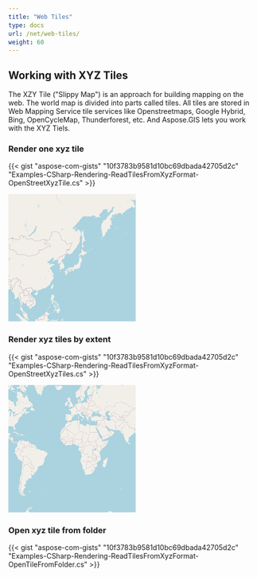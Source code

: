 ```yaml
---
title: "Web Tiles"
type: docs
url: /net/web-tiles/
weight: 60
---
```


## **Working with XYZ Tiles**
The XZY Tile ("Slippy Map") is an approach for building mapping on the web. The world map is divided into parts called tiles. All tiles are stored in Web Mapping Service tile services like Openstreetmaps, Google Hybrid, Bing, OpenCycleMap, Thunderforest, etc. And Aspose.GIS lets you work with the XYZ Tiels.
### **Render one xyz tile**
{{< gist "aspose-com-gists" "10f3783b9581d10bc69dbada42705d2c" "Examples-CSharp-Rendering-ReadTilesFromXyzFormat-OpenStreetXyzTile.cs" >}}


![osm xyz tile](osm_tile.png)
### **Render xyz tiles by extent**
{{< gist "aspose-com-gists" "10f3783b9581d10bc69dbada42705d2c" "Examples-CSharp-Rendering-ReadTilesFromXyzFormat-OpenStreetXyzTiles.cs" >}}


![osm xyz tiles](osm_tiles.png)
### **Open xyz tile from folder**
{{< gist "aspose-com-gists" "10f3783b9581d10bc69dbada42705d2c" "Examples-CSharp-Rendering-ReadTilesFromXyzFormat-OpenTileFromFolder.cs" >}}